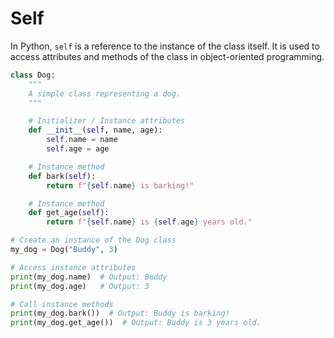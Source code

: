 # Self

In Python, `self` is a reference to the instance of the class itself. It is used to access attributes and methods of the class in object-oriented programming.

```python
class Dog:
    """
    A simple class representing a dog.
    """

    # Initializer / Instance attributes
    def __init__(self, name, age):
        self.name = name
        self.age = age

    # Instance method
    def bark(self):
        return f"{self.name} is barking!"

    # Instance method
    def get_age(self):
        return f"{self.name} is {self.age} years old."

# Create an instance of the Dog class
my_dog = Dog("Buddy", 3)

# Access instance attributes
print(my_dog.name)  # Output: Buddy
print(my_dog.age)   # Output: 3

# Call instance methods
print(my_dog.bark())  # Output: Buddy is barking!
print(my_dog.get_age())  # Output: Buddy is 3 years old.
```